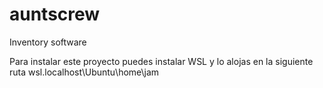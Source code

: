# auntscrew
Inventory software 

Para instalar este proyecto puedes instalar WSL y lo alojas en la siguiente ruta wsl.localhost\Ubuntu\home\jam
